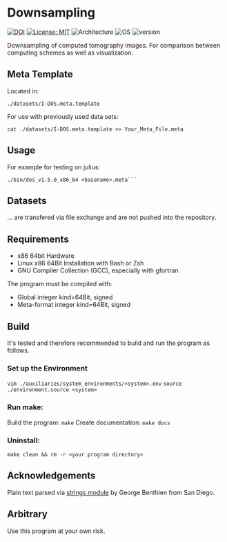 # Downsampling
[![DOI](https://zenodo.org/badge/448135831.svg)](https://zenodo.org/badge/latestdoi/448135831)
[![License: MIT](https://img.shields.io/badge/License-MIT-success.svg)](https://opensource.org/licenses/MIT)
![Architecture](https://img.shields.io/badge/Architecture-x86_64-blue)
![OS](https://img.shields.io/badge/OS-Linux-blue)
![version](https://img.shields.io/badge/version-1.0.0-blue)

Downsampling of computed tomography images. For comparison between computing schemes as well as visualization.

## Meta Template
Located in: 
```
./datasets/I-DOS.meta.template
```
For use with previously used data sets:
```
cat ./datasets/I-DOS.meta.template >> Your_Meta_File.meta
```
## Usage
For example for testing on julius:
```
./bin/dos_v1.5.0_x86_64 <basename>.meta```
```
## Datasets
... are transfered via file exchange and are not pushed into the repository. 
## Requirements
* x86 64bit Hardware
* Linux x86 64Bit Installation with Bash or Zsh
* GNU Compiler Collection (GCC), especially with gfortran

The program must be compiled with:
* Global integer kind=64Bit, signed
* Meta-format integer kind=64Bit, signed

## Build
It's tested and therefore recommended to build and run the program as follows.
### Set up the Environment
```vim ./auxiliaries/system_environments/<system>.env```
```source ./environment.source <system>``` 

### Run make:
Build the program:    ```make```
Create documentation: ```make docs```

### Uninstall:
```make clean && rm -r <your program directory>```
## Acknowledgements 
Plain text parsed via [strings module](https://gbenthien.net/strings/index.html) by George Benthien from San Diego.
## Arbitrary
Use this program at your own risk.
